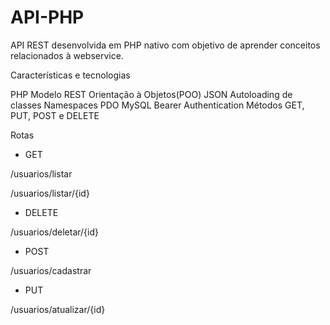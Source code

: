 # API-PHP
API REST desenvolvida em PHP nativo com objetivo de aprender conceitos relacionados à webservice.


Características e tecnologias

PHP
Modelo REST
Orientação à Objetos(POO)
JSON
Autoloading de classes
Namespaces
PDO
MySQL
Bearer Authentication
Métodos GET, PUT, POST e DELETE



Rotas

- GET

/usuarios/listar

/usuarios/listar/{id}

- DELETE

/usuarios/deletar/{id}

- POST

/usuarios/cadastrar

- PUT

/usuarios/atualizar/{id}
